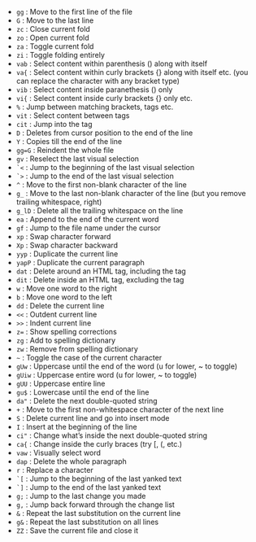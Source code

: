- `gg`              : Move to the first line of the file
- `G`               : Move to the last line
- `zc`              : Close current fold
- `zo`              : Open current fold
- `za`              : Toggle current fold
- `zi`              : Toggle folding entirely
- `vab`             : Select content within parenthesis () along with itself
- `va{`             : Select content within curly brackets {} along with itself etc. (you can replace the character with any bracket type)
- `vib`             : Select content inside paranethesis () only
- `vi{`             : Select content inside curly brackets {} only etc.
- `%`               : Jump between matching brackets, tags etc.
- `vit`             : Select content between tags
- `cit`             : Jump into the tag
- `D`               : Deletes from cursor position to the end of the line
- `Y`               : Copies till the end of the line
- `gg=G`            : Reindent the whole file
- `gv`              : Reselect the last visual selection
- `` `< ``          : Jump to the beginning of the last visual selection
- `` `> ``          : Jump to the end of the last visual selection
- `^`               : Move to the first non-blank character of the line
- `g_`              : Move to the last non-blank character of the line (but you remove trailing whitespace, right)
- `g_lD`            : Delete all the trailing whitespace on the line
- `ea`              : Append to the end of the current word
- `gf`              : Jump to the file name under the cursor
- `xp`              : Swap character forward
- `Xp`              : Swap character backward
- `yyp`             : Duplicate the current line
- `yapP`            : Duplicate the current paragraph
- `dat`             : Delete around an HTML tag, including the tag
- `dit`             : Delete inside an HTML tag, excluding the tag
- `w`               : Move one word to the right
- `b`               : Move one word to the left
- `dd`              : Delete the current line
- `<<`              : Outdent current line
- `>>`              : Indent current line
- `z=`              : Show spelling corrections
- `zg`              : Add to spelling dictionary
- `zw`              : Remove from spelling dictionary
- `~`               : Toggle the case of the current character
- `gUw`             : Uppercase until the end of the word (u for lower, ~ to toggle)
- `gUiw`            : Uppercase entire word (u for lower, ~ to toggle)
- `gUU`             : Uppercase entire line
- `gu$`             : Lowercase until the end of the line
- `da"`             : Delete the next double-quoted string
- `+`               : Move to the first non-whitespace character of the next line
- `S`               : Delete current line and go into insert mode
- `I`               : Insert at the beginning of the line
- `ci"`             : Change what’s inside the next double-quoted string
- `ca{`             : Change inside the curly braces (try [, (, etc.)
- `vaw`             : Visually select word
- `dap`             : Delete the whole paragraph
- `r`               : Replace a character
- `` `[ ``          : Jump to the beginning of the last yanked text
- `` `] ``          : Jump to the end of the last yanked text
- `g;`              : Jump to the last change you made
- `g,`              : Jump back forward through the change list
- `&`               : Repeat the last substitution on the current line
- `g&`              : Repeat the last substitution on all lines
- `ZZ`              : Save the current file and close it